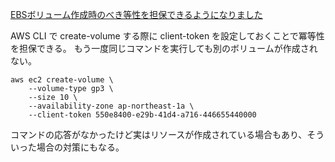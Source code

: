 

[EBSボリューム作成時のべき等性を担保できるようになりました](https://dev.classmethod.jp/articles/ensuring-idempotency-for-ebs/)

AWS CLI で create-volume する際に client-token を設定しておくことで冪等性を担保できる。
もう一度同じコマンドを実行しても別のボリュームが作成されない。

```
aws ec2 create-volume \
    --volume-type gp3 \
    --size 10 \
    --availability-zone ap-northeast-1a \
    --client-token 550e8400-e29b-41d4-a716-446655440000
```

コマンドの応答がなかったけど実はリソースが作成されている場合もあり、そういった場合の対策にもなる。


